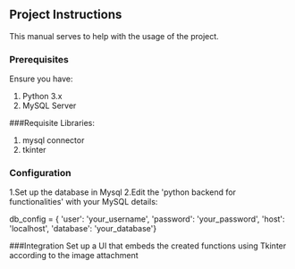 ## Project Instructions
This manual serves to help with the usage of the project.

### Prerequisites
Ensure you have:
1. Python 3.x
2. MySQL Server

###Requisite Libraries:
1. mysql connector
2. tkinter

### Configuration
1.Set up the database in Mysql
2.Edit the 'python backend for functionalities'  with your MySQL details:

db_config = {
    'user': 'your_username',
    'password': 'your_password',
    'host': 'localhost',
    'database': 'your_database'}

###Integration
Set up a UI that embeds the created functions using Tkinter according to the image attachment
